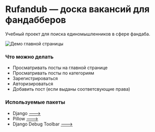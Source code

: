 # Rufandub — доска вакансий для фандабберов

Учебный проект для поиска единомышленников в сфере фандаба.

![Демо главной страницы](https://i.ibb.co/SPrkt0M/Screenshot-2022-07-18-at-10-56-55.png "Демо главной страницы")

### Что можно делать
* Просматривать посты на главной странице
* Просматривать посты по категориям
* Зарегистрироваться
* Авторизироваться
* Добавить пост (если выданы соответсвующие права)

### Используемые пакеты
* Django [--->](https://pypi.org/project/Django/)
* Pillow [--->](https://pypi.org/project/Pillow/)
* Django Debug Toolbar [--->](https://pypi.org/project/django-debug-toolbar/)